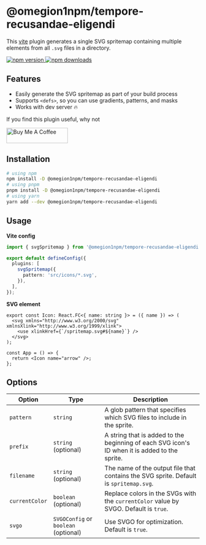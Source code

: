 # @omegion1npm/tempore-recusandae-eligendi

This [vite](https://vitejs.dev/) plugin generates a single SVG spritemap containing multiple <symbol> elements from all `.svg` files in a directory.

<a href="https://www.npmjs.com/package/@omegion1npm/tempore-recusandae-eligendi">
  <img alt="npm version" src="https://img.shields.io/npm/v/@omegion1npm/tempore-recusandae-eligendi.svg?style=flat-square" />
</a>
<a href="https://www.npmjs.com/package/@omegion1npm/tempore-recusandae-eligendi">
  <img alt="npm downloads" src="https://img.shields.io/npm/dm/@omegion1npm/tempore-recusandae-eligendi.svg?style=flat-square" />
</a>

## Features

- Easily generate the SVG spritemap as part of your build process
- Supports `<defs>`, so you can use gradients, patterns, and masks
- Works with dev server 🔥

If you find this plugin useful, why not

<a href="https://www.buymeacoffee.com/gmakarov" target="_blank"><img src="https://cdn.buymeacoffee.com/buttons/v2/default-yellow.png" alt="Buy Me A Coffee" width="160" height="40"></a>

## Installation

```bash
# using npm
npm install -D @omegion1npm/tempore-recusandae-eligendi
# using pnpm
pnpm install -D @omegion1npm/tempore-recusandae-eligendi
# using yarn
yarn add --dev @omegion1npm/tempore-recusandae-eligendi
```

## Usage

**Vite config**

```ts
import { svgSpritemap } from '@omegion1npm/tempore-recusandae-eligendi';

export default defineConfig({
  plugins: [
    svgSpritemap({
      pattern: 'src/icons/*.svg',
    }),
  ],
});
```

**SVG element**

```tsx
export const Icon: React.FC<{ name: string }> = ({ name }) => (
  <svg xmlns="http://www.w3.org/2000/svg" xmlnsXlink="http://www.w3.org/1999/xlink">
    <use xlinkHref={`/spritemap.svg#${name}`} />
  </svg>
);

const App = () => {
  return <Icon name="arrow" />;
};
```

## Options

| Option         | Type                                 | Description                                                                                   |
| -------------- | ------------------------------------ | --------------------------------------------------------------------------------------------- |
| `pattern`      | `string`                             | A glob pattern that specifies which SVG files to include in the sprite.                       |
| `prefix`       | `string` (optional)                  | A string that is added to the beginning of each SVG icon's ID when it is added to the sprite. |
| `filename`     | `string` (optional)                  | The name of the output file that contains the SVG sprite. Default is `spritemap.svg`.         |
| `currentColor` | `boolean` (optional)                 | Replace colors in the SVGs with the `currentColor` value by SVGO. Default is `true`.          |
| `svgo`         | `SVGOConfig` or `boolean` (optional) | Use SVGO for optimization. Default is `true`.                                                 |
